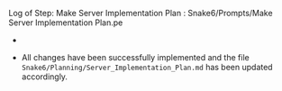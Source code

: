 Log of Step: Make Server Implementation Plan : Snake6/Prompts/Make Server Implementation Plan.pe


 - 

 - All changes have been successfully implemented and the file `Snake6/Planning/Server_Implementation_Plan.md` has been updated accordingly.